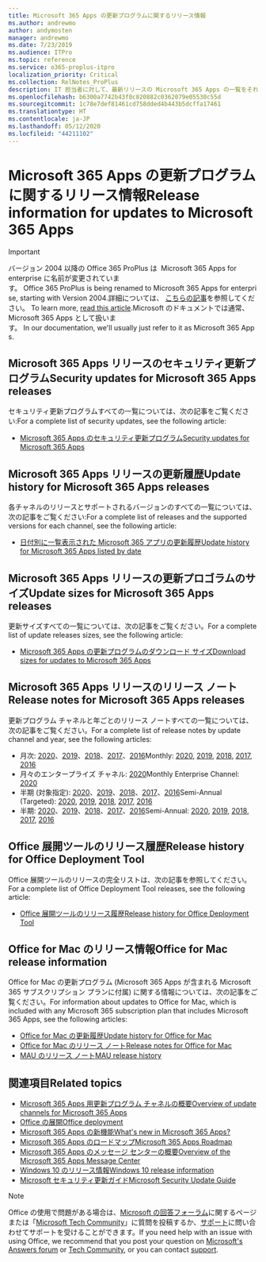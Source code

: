 ```yaml
---
title: Microsoft 365 Apps の更新プログラムに関するリリース情報
ms.author: andrewmo
author: andymosten
manager: andrewmo
ms.date: 7/23/2019
ms.audience: ITPro
ms.topic: reference
ms.service: o365-proplus-itpro
localization_priority: Critical
ms.collection: RelNotes_ProPlus
description: IT 担当者に対して、最新リリースの Microsoft 365 Apps の一覧をそれぞれの更新プログラム チャネルごとに、リリース ノートへのリンクと更新履歴を含めて提供します
ms.openlocfilehash: b6300a7742b43f0c820882c0362079e05530c55d
ms.sourcegitcommit: 1c78e7def81461cd758dded4b443b5dcffa17461
ms.translationtype: HT
ms.contentlocale: ja-JP
ms.lasthandoff: 05/12/2020
ms.locfileid: "44211102"
---
```

# <a name="release-information-for-updates-to-microsoft-365-apps"></a><span data-ttu-id="5ab46-103">Microsoft 365 Apps の更新プログラムに関するリリース情報</span><span class="sxs-lookup"><span data-stu-id="5ab46-103">Release information for updates to Microsoft 365 Apps</span></span>


> [!IMPORTANT]
><span data-ttu-id="5ab46-104">バージョン 2004 以降の Office 365 ProPlus は  Microsoft 365 Apps for enterprise に名前が変更されています。</span><span class="sxs-lookup"><span data-stu-id="5ab46-104"> Office 365 ProPlus is being renamed to Microsoft 365 Apps for enterprise, starting with Version 2004.</span></span><span data-ttu-id="5ab46-105">詳細については、 [こちらの記事](https://go.microsoft.com/fwlink/p/?linkid=2123420)を参照してください。</span><span class="sxs-lookup"><span data-stu-id="5ab46-105"> To learn more, [read this article](https://go.microsoft.com/fwlink/p/?linkid=2123420).</span></span><span data-ttu-id="5ab46-106">Microsoft のドキュメントでは通常、Microsoft 365 Apps として扱います。</span><span class="sxs-lookup"><span data-stu-id="5ab46-106"> In our documentation, we'll usually just refer to it as Microsoft 365 Apps.</span></span>


## <a name="security-updates-for-microsoft-365-apps-releases"></a><span data-ttu-id="5ab46-107">Microsoft 365 Apps リリースのセキュリティ更新プログラム</span><span class="sxs-lookup"><span data-stu-id="5ab46-107">Security updates for Microsoft 365 Apps releases</span></span>

<span data-ttu-id="5ab46-108">セキュリティ更新プログラムすべての一覧については、次の記事をご覧ください:</span><span class="sxs-lookup"><span data-stu-id="5ab46-108">For a complete list of security updates, see the following article:</span></span>
 - [<span data-ttu-id="5ab46-109">Microsoft 365 Apps のセキュリティ更新プログラム</span><span class="sxs-lookup"><span data-stu-id="5ab46-109">Security updates for Microsoft 365 Apps</span></span>](microsoft365-apps-security-updates.md)


## <a name="update-history-for-microsoft-365-apps-releases"></a><span data-ttu-id="5ab46-110">Microsoft 365 Apps リリースの更新履歴</span><span class="sxs-lookup"><span data-stu-id="5ab46-110">Update history for Microsoft 365 Apps releases</span></span>

<span data-ttu-id="5ab46-111">各チャネルのリリースとサポートされるバージョンのすべての一覧については、次の記事をご覧ください:</span><span class="sxs-lookup"><span data-stu-id="5ab46-111">For a complete list of releases and the supported versions for each channel, see the following article:</span></span>

- [<span data-ttu-id="5ab46-112">日付別に一覧表示された Microsoft 365 アプリの更新履歴</span><span class="sxs-lookup"><span data-stu-id="5ab46-112">Update history for Microsoft 365 Apps listed by date</span></span>](update-history-microsoft365-apps-by-date.md)


 ## <a name="update-sizes-for-microsoft-365-apps-releases"></a><span data-ttu-id="5ab46-113">Microsoft 365 Apps リリースの更新プロゴラムのサイズ</span><span class="sxs-lookup"><span data-stu-id="5ab46-113">Update sizes for Microsoft 365 Apps releases</span></span>

<span data-ttu-id="5ab46-114">更新サイズすべての一覧については、次の記事をご覧ください。</span><span class="sxs-lookup"><span data-stu-id="5ab46-114">For a complete list of update releases sizes, see the following article:</span></span>
 - [<span data-ttu-id="5ab46-115">Microsoft 365 Apps の更新プログラムのダウンロード サイズ</span><span class="sxs-lookup"><span data-stu-id="5ab46-115">Download sizes for updates to Microsoft 365 Apps</span></span>](download-sizes-microsoft365-apps-updates.md)

## <a name="release-notes-for-microsoft-365-apps-releases"></a><span data-ttu-id="5ab46-116">Microsoft 365 Apps リリースのリリース ノート</span><span class="sxs-lookup"><span data-stu-id="5ab46-116">Release notes for Microsoft 365 Apps releases</span></span>

<span data-ttu-id="5ab46-117">更新プログラム チャネルと年ごとのリリース ノートすべての一覧については、次の記事をご覧ください。</span><span class="sxs-lookup"><span data-stu-id="5ab46-117">For a complete list of release notes by update channel and year, see the following articles:</span></span>
 - <span data-ttu-id="5ab46-118">月次: [2020](monthly-channel-2020.md)、[2019](monthly-channel-2019.md)、[2018](monthly-channel-2018.md)、[2017](monthly-channel-2017.md)、[2016](monthly-channel-2016.md)</span><span class="sxs-lookup"><span data-stu-id="5ab46-118">Monthly: [2020](monthly-channel-2020.md), [2019](monthly-channel-2019.md), [2018](monthly-channel-2018.md), [2017](monthly-channel-2017.md), [2016](monthly-channel-2016.md)</span></span>
 - <span data-ttu-id="5ab46-119">月々のエンタープライズ チャネル: [2020](monthly-enterprise-channel-2020.md)</span><span class="sxs-lookup"><span data-stu-id="5ab46-119">Monthly Enterprise Channel:  [2020](monthly-enterprise-channel-2020.md)</span></span>
 - <span data-ttu-id="5ab46-120">半期 (対象指定): [2020](semi-annual-channel-targeted-2020.md)、[2019](semi-annual-channel-targeted-2019.md)、[2018](semi-annual-channel-targeted-2018.md)、[2017](semi-annual-channel-targeted-2017.md)、[2016](semi-annual-channel-targeted-2016.md)</span><span class="sxs-lookup"><span data-stu-id="5ab46-120">Semi-Annual (Targeted): [2020](semi-annual-channel-targeted-2020.md), [2019](semi-annual-channel-targeted-2019.md), [2018](semi-annual-channel-targeted-2018.md), [2017](semi-annual-channel-targeted-2017.md), [2016](semi-annual-channel-targeted-2016.md)</span></span>
 - <span data-ttu-id="5ab46-121">半期: [2020](semi-annual-channel-2020.md)、[2019](semi-annual-channel-2019.md)、[2018](semi-annual-channel-2018.md)、[2017](semi-annual-channel-2017.md)、[2016](semi-annual-channel-2016.md)</span><span class="sxs-lookup"><span data-stu-id="5ab46-121">Semi-Annual: [2020](semi-annual-channel-2020.md), [2019](semi-annual-channel-2019.md), [2018](semi-annual-channel-2018.md), [2017](semi-annual-channel-2017.md), [2016](semi-annual-channel-2016.md)</span></span>

 ## <a name="release-history-for-office-deployment-tool"></a><span data-ttu-id="5ab46-122">Office 展開ツールのリリース履歴</span><span class="sxs-lookup"><span data-stu-id="5ab46-122">Release history for Office Deployment Tool</span></span>
 <span data-ttu-id="5ab46-123">Office 展開ツールのリリースの完全リストは、次の記事を参照してください。</span><span class="sxs-lookup"><span data-stu-id="5ab46-123">For a complete list of Office Deployment Tool releases, see the following article:</span></span>
 - [<span data-ttu-id="5ab46-124">Office 展開ツールのリリース履歴</span><span class="sxs-lookup"><span data-stu-id="5ab46-124">Release history for Office Deployment Tool</span></span>](ODT-release-history.md)

## <a name="office-for-mac-release-information"></a><span data-ttu-id="5ab46-125">Office for Mac のリリース情報</span><span class="sxs-lookup"><span data-stu-id="5ab46-125">Office for Mac release information</span></span>

<span data-ttu-id="5ab46-126">Office for Mac の更新プログラム (Microsoft 365 Apps が含まれる Microsoft 365 サブスクリプション プランに付属) に関する情報については、次の記事をご覧ください。</span><span class="sxs-lookup"><span data-stu-id="5ab46-126">For information about updates to Office for Mac, which is included with any Microsoft 365 subscription plan that includes Microsoft 365 Apps, see the following articles:</span></span>
 - [<span data-ttu-id="5ab46-127">Office for Mac の更新履歴</span><span class="sxs-lookup"><span data-stu-id="5ab46-127">Update history for Office for Mac</span></span>](update-history-office-for-mac.md)
 - [<span data-ttu-id="5ab46-128">Office for Mac のリリース ノート</span><span class="sxs-lookup"><span data-stu-id="5ab46-128">Release notes for Office for Mac</span></span>](release-notes-office-for-mac.md)
 - [<span data-ttu-id="5ab46-129">MAU のリリース ノート</span><span class="sxs-lookup"><span data-stu-id="5ab46-129">MAU release history</span></span>](release-history-microsoft-autoupdate.md)


## <a name="related-topics"></a><span data-ttu-id="5ab46-130">関連項目</span><span class="sxs-lookup"><span data-stu-id="5ab46-130">Related topics</span></span>

- [<span data-ttu-id="5ab46-131">Microsoft 365 Apps 用更新プログラム チャネルの概要</span><span class="sxs-lookup"><span data-stu-id="5ab46-131">Overview of update channels for Microsoft 365 Apps</span></span>](https://docs.microsoft.com/deployoffice/overview-of-update-channels-for-office-365-proplus)
- [<span data-ttu-id="5ab46-132">Office の展開</span><span class="sxs-lookup"><span data-stu-id="5ab46-132">Office deployment</span></span>](https://docs.microsoft.com/deployoffice/)
- [<span data-ttu-id="5ab46-133">Microsoft 365 Apps の新機能</span><span class="sxs-lookup"><span data-stu-id="5ab46-133">What's new in Microsoft 365 Apps?</span></span>](https://support.office.com/article/95c8d81d-08ba-42c1-914f-bca4603e1426)
- [<span data-ttu-id="5ab46-134">Microsoft 365 Apps のロードマップ</span><span class="sxs-lookup"><span data-stu-id="5ab46-134">Microsoft 365 Apps Roadmap</span></span>](https://products.office.com/business/office-365-roadmap)
- [<span data-ttu-id="5ab46-135">Microsoft 365 Apps のメッセージ センターの概要</span><span class="sxs-lookup"><span data-stu-id="5ab46-135">Overview of the Microsoft 365 Apps Message Center</span></span>](https://support.office.com/article/38fb3333-bfcc-4340-a37b-deda509c2093)
- [<span data-ttu-id="5ab46-136">Windows 10 のリリース情報</span><span class="sxs-lookup"><span data-stu-id="5ab46-136">Windows 10 release information</span></span>](https://www.microsoft.com/itpro/windows-10/release-information)
- [<span data-ttu-id="5ab46-137">Microsoft セキュリティ更新ガイド</span><span class="sxs-lookup"><span data-stu-id="5ab46-137">Microsoft Security Update Guide</span></span>](https://portal.msrc.microsoft.com/)

> [!NOTE]
> <span data-ttu-id="5ab46-138">Office の使用で問題がある場合は、[Microsoft の回答フォーラム](https://answers.microsoft.com/)に関するページまたは「[Microsoft Tech Community](https://techcommunity.microsoft.com/)」に質問を投稿するか、[サポート](https://support.microsoft.com/contactus)に問い合わせてサポートを受けることができます。</span><span class="sxs-lookup"><span data-stu-id="5ab46-138">If you need help with an issue with using Office, we recommend that you post your question on [Microsoft's Answers forum](https://answers.microsoft.com/) or [Tech Community](https://techcommunity.microsoft.com/), or you can contact [support](https://support.microsoft.com/contactus).</span></span>

